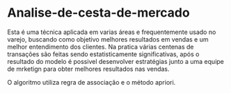 # Analise-de-cesta-de-mercado

  Esta é uma técnica aplicada em varias áreas e frequentemente usado no varejo, buscando como objetivo melhores resultados em vendas e um melhor entendimento dos clientes. Na pratica várias centenas de transações são feitas sendo estatisticamente significativas, após o resultado do modelo é possivel desenvolver estratégias junto a uma equipe de mrketign para obter melhores resultados nas vendas.
  
  O algoritmo utiliza regra de associação e o método apriori.
